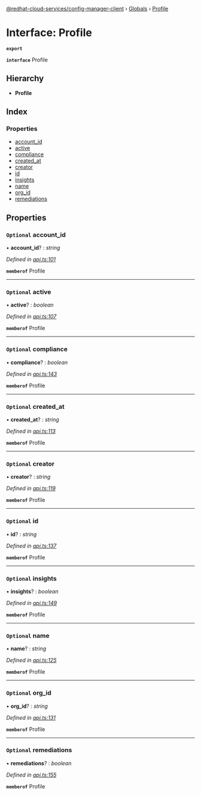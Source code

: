 [@redhat-cloud-services/config-manager-client](../README.md) › [Globals](../globals.md) › [Profile](profile.md)

# Interface: Profile

**`export`** 

**`interface`** Profile

## Hierarchy

* **Profile**

## Index

### Properties

* [account_id](profile.md#optional-account_id)
* [active](profile.md#optional-active)
* [compliance](profile.md#optional-compliance)
* [created_at](profile.md#optional-created_at)
* [creator](profile.md#optional-creator)
* [id](profile.md#optional-id)
* [insights](profile.md#optional-insights)
* [name](profile.md#optional-name)
* [org_id](profile.md#optional-org_id)
* [remediations](profile.md#optional-remediations)

## Properties

### `Optional` account_id

• **account_id**? : *string*

*Defined in [api.ts:101](https://github.com/RedHatInsights/javascript-clients/blob/master/packages/config-manager/api.ts#L101)*

**`memberof`** Profile

___

### `Optional` active

• **active**? : *boolean*

*Defined in [api.ts:107](https://github.com/RedHatInsights/javascript-clients/blob/master/packages/config-manager/api.ts#L107)*

**`memberof`** Profile

___

### `Optional` compliance

• **compliance**? : *boolean*

*Defined in [api.ts:143](https://github.com/RedHatInsights/javascript-clients/blob/master/packages/config-manager/api.ts#L143)*

**`memberof`** Profile

___

### `Optional` created_at

• **created_at**? : *string*

*Defined in [api.ts:113](https://github.com/RedHatInsights/javascript-clients/blob/master/packages/config-manager/api.ts#L113)*

**`memberof`** Profile

___

### `Optional` creator

• **creator**? : *string*

*Defined in [api.ts:119](https://github.com/RedHatInsights/javascript-clients/blob/master/packages/config-manager/api.ts#L119)*

**`memberof`** Profile

___

### `Optional` id

• **id**? : *string*

*Defined in [api.ts:137](https://github.com/RedHatInsights/javascript-clients/blob/master/packages/config-manager/api.ts#L137)*

**`memberof`** Profile

___

### `Optional` insights

• **insights**? : *boolean*

*Defined in [api.ts:149](https://github.com/RedHatInsights/javascript-clients/blob/master/packages/config-manager/api.ts#L149)*

**`memberof`** Profile

___

### `Optional` name

• **name**? : *string*

*Defined in [api.ts:125](https://github.com/RedHatInsights/javascript-clients/blob/master/packages/config-manager/api.ts#L125)*

**`memberof`** Profile

___

### `Optional` org_id

• **org_id**? : *string*

*Defined in [api.ts:131](https://github.com/RedHatInsights/javascript-clients/blob/master/packages/config-manager/api.ts#L131)*

**`memberof`** Profile

___

### `Optional` remediations

• **remediations**? : *boolean*

*Defined in [api.ts:155](https://github.com/RedHatInsights/javascript-clients/blob/master/packages/config-manager/api.ts#L155)*

**`memberof`** Profile
